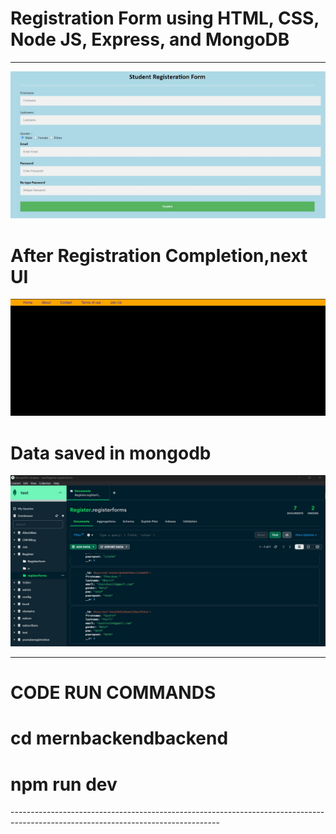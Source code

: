 <h1>Registration Form using HTML, CSS, Node JS, Express, and MongoDB </h1>

-----------------------------------------------------------------------------
![logo](https://github.com/prajinpatil42/RegistrationForm/blob/main/RegistrationForm.jpg)

<h1>After Registration Completion,next UI</h1>

![logo](https://github.com/prajinpatil42/RegistrationForm/blob/main/afterRegister.jpg)
<h1>Data saved in mongodb</h1>

![logo](https://github.com/prajinpatil42/RegistrationForm/blob/main/mongodbCompass.jpg)

----------------------------------------------------------------------------------------------------------------------------------

<h1>CODE RUN COMMANDS</h1>
<h1>cd mernbackendbackend</h1>
<h1>npm run dev</h1>
----------------------------------------------------------------------------------------------------------------------------------
